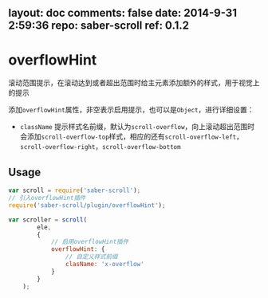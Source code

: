 layout: doc
comments: false
date: 2014-9-31 2:59:36
repo: saber-scroll
ref: 0.1.2
---

# overflowHint

滚动范围提示，在滚动达到或者超出范围时给主元素添加额外的样式，用于视觉上的提示

添加`overflowHint`属性，非空表示启用提示，也可以是`Object`，进行详细设置：

* `className` 提示样式名前缀，默认为`scroll-overflow`，向上滚动超出范围时会添加`scroll-overflow-top`样式，相应的还有`scroll-overflow-left`，`scroll-overflow-right`，`scroll-overflow-bottom`

## Usage

```javascript
var scroll = require('saber-scroll');
// 引入overflowHint插件
require('saber-scroll/plugin/overflowHint');

var scroller = scroll(
        ele,
        {
            // 启用overflowHint插件
            overflowHint: {
                // 自定义样式前缀
                clasName: 'x-overflow'
            }
        }
    );
```
